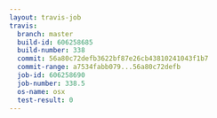 ```yaml
---
layout: travis-job
travis:
  branch: master
  build-id: 606258685
  build-number: 338
  commit: 56a80c72defb3622bf87e26cb43810241043f1b7
  commit-range: a7534fabb079...56a80c72defb
  job-id: 606258690
  job-number: 338.5
  os-name: osx
  test-result: 0
---
```


